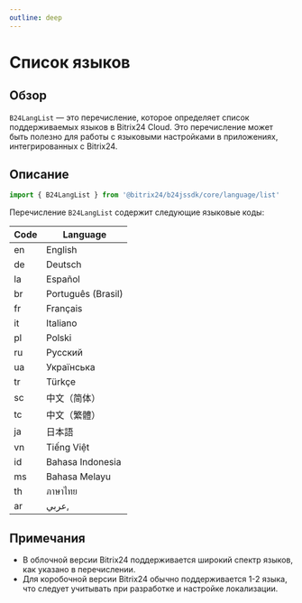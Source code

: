 ```yaml
---
outline: deep
---
```


# Список языков

## Обзор

`B24LangList` — это перечисление, которое определяет список поддерживаемых языков в Bitrix24 Cloud.
Это перечисление может быть полезно для работы с языковыми настройками в приложениях, интегрированных с Bitrix24.

## Описание

```js
import { B24LangList } from '@bitrix24/b24jssdk/core/language/list'
```

Перечисление `B24LangList` содержит следующие языковые коды:

| Code | Language           |
|------|--------------------|
| en | English            |
| de | Deutsch            |
| la | Español            |
| br | Português (Brasil) |
| fr | Français           |
| it | Italiano           |
| pl | Polski             |
| ru | Русский            |
| ua | Українська         |
| tr | Türkçe             |
| sc | 中文（简体）	       |
| tc | 中文（繁體）         |
| ja | 日本語              |
| vn | Tiếng Việt         |
| id | Bahasa Indonesia   |
| ms | Bahasa Melayu      |
| th | ภาษาไทย            |
| ar | عربي,              |

## Примечания

- В облочной версии Bitrix24 поддерживается широкий спектр языков, как указано в перечислении.
- Для коробочной версии Bitrix24 обычно поддерживается 1-2 языка, что следует учитывать при разработке и настройке локализации.